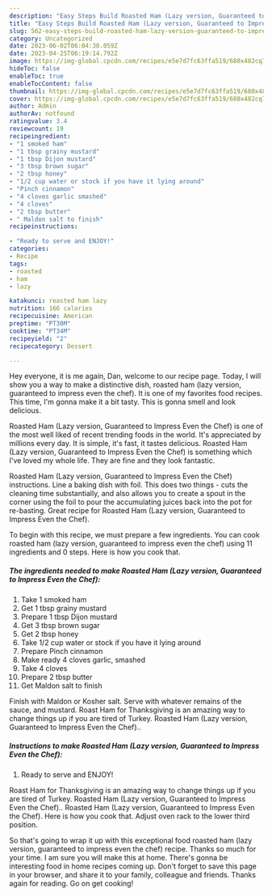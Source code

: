 ```yaml
---
description: "Easy Steps Build Roasted Ham (Lazy version, Guaranteed to Impress Even the Chef) yang Very Delicious"
title: "Easy Steps Build Roasted Ham (Lazy version, Guaranteed to Impress Even the Chef) yang Very Delicious"
slug: 562-easy-steps-build-roasted-ham-lazy-version-guaranteed-to-impress-even-the-chef-yang-very-delicious
category: Uncategorized
date: 2023-06-02T06:04:38.059Z
date: 2023-04-25T06:19:14.792Z
image: https://img-global.cpcdn.com/recipes/e5e7d7fc63ffa519/680x482cq70/roasted-ham-lazy-version-guaranteed-to-impress-even-the-chef-recipe-main-photo.jpg
hideToc: false
enableToc: true
enableTocContent: false
thumbnail: https://img-global.cpcdn.com/recipes/e5e7d7fc63ffa519/680x482cq70/roasted-ham-lazy-version-guaranteed-to-impress-even-the-chef-recipe-main-photo.jpg
cover: https://img-global.cpcdn.com/recipes/e5e7d7fc63ffa519/680x482cq70/roasted-ham-lazy-version-guaranteed-to-impress-even-the-chef-recipe-main-photo.jpg
author: Admin
authorAv: notfound
ratingvalue: 3.4
reviewcount: 19
recipeingredient:
- "1 smoked ham"
- "1 tbsp grainy mustard"
- "1 tbsp Dijon mustard"
- "3 tbsp brown sugar"
- "2 tbsp honey"
- "1/2 cup water or stock if you have it lying around"
- "Pinch cinnamon"
- "4 cloves garlic smashed"
- "4 cloves"
- "2 tbsp butter"
- " Maldon salt to finish"
recipeinstructions:

- "Ready to serve and ENJOY!"
categories:
- Recipe
tags:
- roasted
- ham
- lazy

katakunci: roasted ham lazy 
nutrition: 166 calories
recipecuisine: American
preptime: "PT30M"
cooktime: "PT34M"
recipeyield: "2"
recipecategory: Dessert

---
```



Hey everyone, it is me again, Dan, welcome to our recipe page. Today, I will show you a way to make a distinctive dish, roasted ham (lazy version, guaranteed to impress even the chef). It is one of my favorites food recipes. This time, I'm gonna make it a bit tasty. This is gonna smell and look delicious.

Roasted Ham (Lazy version, Guaranteed to Impress Even the Chef) is one of the most well liked of recent trending foods in the world. It's appreciated by millions every day. It is simple, it's fast, it tastes delicious. Roasted Ham (Lazy version, Guaranteed to Impress Even the Chef) is something which I've loved my whole life. They are fine and they look fantastic.

Roasted Ham (Lazy version, Guaranteed to Impress Even the Chef) instructions. Line a baking dish with foil. This does two things - cuts the cleaning time substantially, and also allows you to create a spout in the corner using the foil to pour the accumulating juices back into the pot for re-basting. Great recipe for Roasted Ham (Lazy version, Guaranteed to Impress Even the Chef).


To begin with this recipe, we must prepare a few ingredients. You can cook roasted ham (lazy version, guaranteed to impress even the chef) using 11 ingredients and 0 steps. Here is how you cook that.

<!--inarticleads1-->

##### The ingredients needed to make Roasted Ham (Lazy version, Guaranteed to Impress Even the Chef):

1. Take 1 smoked ham
1. Get 1 tbsp grainy mustard
1. Prepare 1 tbsp Dijon mustard
1. Get 3 tbsp brown sugar
1. Get 2 tbsp honey
1. Take 1/2 cup water or stock if you have it lying around
1. Prepare Pinch cinnamon
1. Make ready 4 cloves garlic, smashed
1. Take 4 cloves
1. Prepare 2 tbsp butter
1. Get  Maldon salt to finish


Finish with Maldon or Kosher salt. Serve with whatever remains of the sauce, and mustard. Roast Ham for Thanksgiving is an amazing way to change things up if you are tired of Turkey. Roasted Ham (Lazy version, Guaranteed to Impress Even the Chef).. 

<!--inarticleads2-->

##### Instructions to make Roasted Ham (Lazy version, Guaranteed to Impress Even the Chef):


1. Ready to serve and ENJOY!

Roast Ham for Thanksgiving is an amazing way to change things up if you are tired of Turkey. Roasted Ham (Lazy version, Guaranteed to Impress Even the Chef).. Roasted Ham (Lazy version, Guaranteed to Impress Even the Chef). Here is how you cook that. Adjust oven rack to the lower third position. 

So that's going to wrap it up with this exceptional food roasted ham (lazy version, guaranteed to impress even the chef) recipe. Thanks so much for your time. I am sure you will make this at home. There's gonna be interesting food in home recipes coming up. Don't forget to save this page in your browser, and share it to your family, colleague and friends. Thanks again for reading. Go on get cooking!
